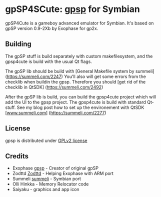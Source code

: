 gpSP4SCute: [gpsp][gpsp] for Symbian
===========================

gpSP4Cute is a gameboy advanced emulator for Symbian. It's based on gpSP version 0.9-2Xb by Exophase for gp2x.


Building
----------
The gpSP stuff is build separately with custom makefilesystem, and the gpsp4cute is build with the usual Qt flags.

The gpSP lib should be build with [General Makefile system by summeli] (https://summeli.com/2247)
You'll also will get some errors from the checklib when buildin the gpsp. Therefore you should [get rid of the checklib 
in QtSDK] (https://summeli.com/2492)

After the gpSP lib is build, you can build the gpsp4cute project which will add the UI to the gpsp project. The gpsp4cute
is build with standard Qt-stuff. See my blog post how to set up the environement with QtSDK [www.summeli.com] (https://summeli.com/2277)

License
-------

gpsp is distributed under [GPLv2 license](https://github.com/Summeli/gpSP4Symbian/blob/master/COPYING.DOC)

Credits
-------
* Exophase [gpsp] - Creator of original gpSP
* Zodttd [Zodttd] - Helping Exophase with ARM port
* Summeli [summeli] - Symbian port
* Olli Hinkka - Memory Relocator code
* Saiyaku - graphics and app icon

[gpsp]: http://gpsp-dev.blogspot.com/ "gpSP development bblog"
[summeli]: https://summeli.com
[Zodttd]: http://www.zodttd.com/
